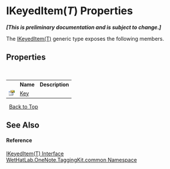 # IKeyedItem(*T*) Properties
 _**\[This is preliminary documentation and is subject to change.\]**_

The <a href="590347fa-5d6e-913f-a16d-4eba80b68cd8.md">IKeyedItem(T)</a> generic type exposes the following members.


## Properties
&nbsp;<table><tr><th></th><th>Name</th><th>Description</th></tr><tr><td>![Public property](media/pubproperty.gif "Public property")</td><td><a href="b3a4e407-a809-9a47-bbef-5e941a7e8ca9.md">Key</a></td><td /></tr></table>&nbsp;
<a href="#ikeyeditem(*t*)-properties">Back to Top</a>

## See Also


#### Reference
<a href="590347fa-5d6e-913f-a16d-4eba80b68cd8.md">IKeyedItem(T) Interface</a><br /><a href="bcdbab9c-63d1-48a4-6937-af53fb8d9a55.md">WetHatLab.OneNote.TaggingKit.common Namespace</a><br />